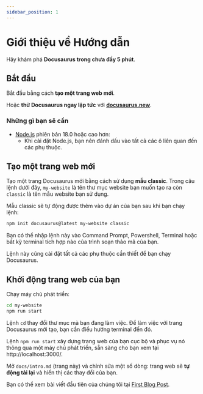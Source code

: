 ```yaml
---
sidebar_position: 1
---
```


# Giới thiệu về Hướng dẫn

Hãy khám phá **Docusaurus trong chưa đầy 5 phút**.

## Bắt đầu

Bắt đầu bằng cách **tạo một trang web mới**.

Hoặc **thử Docusaurus ngay lập tức** với **[docusaurus.new](https://docusaurus.new)**.

### Những gì bạn sẽ cần

- [Node.js](https://nodejs.org/en/download/) phiên bản 18.0 hoặc cao hơn:
  - Khi cài đặt Node.js, bạn nên đánh dấu vào tất cả các ô liên quan đến các phụ thuộc.

## Tạo một trang web mới

Tạo một trang Docusaurus mới bằng cách sử dụng **mẫu classic**. Trong câu lệnh dưới đây, `my-website` là tên thư mục website bạn muốn tạo ra còn `classic` là tên mẫu website bạn sử dụng.

Mẫu classic sẽ tự động được thêm vào dự án của bạn sau khi bạn chạy lệnh:

```bash
npm init docusaurus@latest my-website classic
```

Bạn có thể nhập lệnh này vào Command Prompt, Powershell, Terminal hoặc bất kỳ terminal tích hợp nào của trình soạn thảo mã của bạn.

Lệnh này cũng cài đặt tất cả các phụ thuộc cần thiết để bạn chạy Docusaurus.

## Khởi động trang web của bạn

Chạy máy chủ phát triển:

```bash
cd my-website
npm run start
```

Lệnh `cd` thay đổi thư mục mà bạn đang làm việc. Để làm việc với trang Docusaurus mới tạo, bạn cần điều hướng terminal đến đó.

Lệnh `npm run start` xây dựng trang web của bạn cục bộ và phục vụ nó thông qua một máy chủ phát triển, sẵn sàng cho bạn xem tại http://localhost:3000/.

Mở `docs/intro.md` (trang này) và chỉnh sửa một số dòng: trang web sẽ **tự động tải lại** và hiển thị các thay đổi của bạn.

Bạn có thể xem bài viết đầu tiên của chúng tôi tại [First Blog Post](/blog/welcome).

